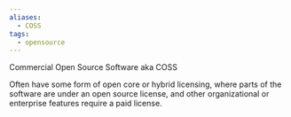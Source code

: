 ```yaml
---
aliases:
  - COSS
tags:
  - opensource
---
```

Commercial Open Source Software aka COSS

Often have some form of open core or hybrid licensing, where parts of the software are under an open source license, and other organizational or enterprise features require a paid license.


